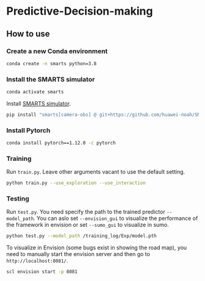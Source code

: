 # Predictive-Decision-making

## How to use
### Create a new Conda environment
```bash
conda create -n smarts python=3.8
```

### Install the SMARTS simulator
```bash
conda activate smarts
```

Install [SMARTS simulator](https://github.com/huawei-noah/SMARTS).
```bash
pip install "smarts[camera-obs] @ git+https://github.com/huawei-noah/SMARTS.git@comp-1"
```

### Install Pytorch
```bash
conda install pytorch==1.12.0 -c pytorch
```

### Training
Run `train.py`. Leave other arguments vacant to use the default setting.
```bash
python train.py --use_exploration --use_interaction
```

### Testing
Run `test.py`. You need specify the path to the trained predictor `--model_path`. You can aslo set `--envision_gui` to visualize the performance of the framework in envision or set `--sumo_gui` to visualize in sumo.
```bash
python test.py --model_path /training_log/Exp/model.pth
```
To visualize in Envision (some bugs exist in showing the road map), you need to manually start the envision server and then go to `http://localhost:8081/`.
```bash
scl envision start -p 8081
```
